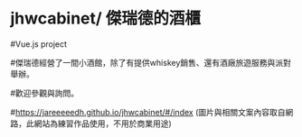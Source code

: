 # jhwcabinet/ 傑瑞德的酒櫃
#Vue.js project

#傑瑞德經營了一間小酒館，除了有提供whiskey銷售、還有酒廠旅遊服務與派對舉辦。

#歡迎參觀與詢問。

#https://jareeeeedh.github.io/jhwcabinet/#/index
(圖片與相關文案內容取自網路，此網站為練習作品使用，不用於商業用途)
